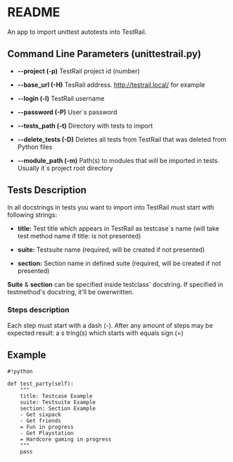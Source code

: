 # README #
An app to import unittest autotests into TestRail.

## Command Line Parameters (unittestrail.py) ##
* __--project (-p)__ TestRail project id (number)

* __--base_url (-H)__ TesRail address. http://testrail.local/ for example

* __--login (-l)__ TestRail username

* __--password (-P)__ User`s password

* __--tests_path (-t)__ Directory with tests to import 

* __--delete_tests (-D)__ Deletes all tests from TestRail that was deleted from Python files

* __--module_path (-m)__ Path(s) to modules that will be imported in tests. Usually it`s project root directory

## Tests Description ##
In all docstrings in tests you want to import into TestRail must start with following strings:

* __title:__ Test title which appears in TestRail as testcase`s name (will take test method name if title: is not presented)

* __suite:__ Testsuite name (required, will be created if not presented)

* __section:__ Section name in defined suite (required, will be created if not presented)

__Suite__ & __section__ can be specified inside testclass` docstring. If specified in testmethod's docstring, it'll be owerwritten.

### Steps description ###
Each step must start with a dash (-). After any amount of steps may be expected result: a s tring(s) which starts with equals sign (=)

## Example ##

```
#!python

def test_party(self):
    """
    title: Testcase Example
    suite: Testsuite Example
    section: Section Example
    - Get sixpack
    - Get friends
    = Fun in progress
    - Get Playstation
    = Hardcore gaming in progress
    """
    pass
```
